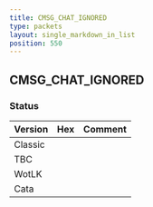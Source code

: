 ```yaml
---
title: CMSG_CHAT_IGNORED
type: packets
layout: single_markdown_in_list
position: 550
---
```


## CMSG_CHAT_IGNORED

### Status

Version | Hex | Comment
---------- | ---------- | ---------- 
Classic |  |  
TBC |  |  
WotLK |  |  
Cata |  |  
